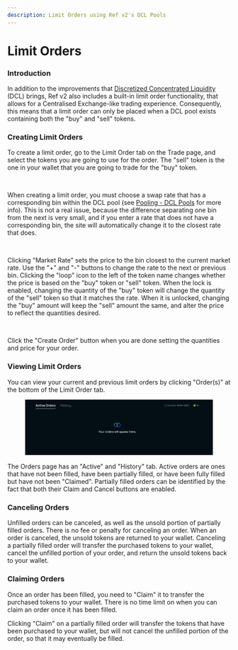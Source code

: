 ```yaml
---
description: Limit Orders using Ref v2's DCL Pools
---
```


# Limit Orders

### Introduction

In addition to the improvements that [Discretized Concentrated Liquidity](../liquidity-management/rhea-v2-pools.md) (DCL) brings, Ref v2 also includes a built-in limit order functionality, that allows for a Centralised Exchange-like trading experience. Consequently, this means that a limit order can only be placed when a DCL pool exists containing both the "buy" and "sell" tokens.  &#x20;

### Creating Limit Orders

To create a limit order, go to the Limit Order tab on the Trade page, and select the tokens you are going to use for the order. The "sell" token is the one in your wallet that you are going to trade for the "buy" token.&#x20;

<figure><img src="../../../.gitbook/assets/Screenshot 2025-04-17 at 1.35.56 AM.png" alt=""><figcaption></figcaption></figure>

When creating a limit order, you must choose a swap rate that has a corresponding bin within the DCL pool (see [Pooling - DCL Pools](../liquidity-management/rhea-v2-pools.md) for more info). This is not a real issue, because the difference separating one bin from the next is very small, and if you enter a rate that does not have a corresponding bin, the site will automatically change it to the closest rate that does.

<figure><img src="../../../.gitbook/assets/Screenshot 2025-04-17 at 1.38.34 AM.png" alt=""><figcaption></figcaption></figure>

Clicking "Market Rate" sets the price to the bin closest to the current market rate. Use the "+" and "-" buttons to change the rate to the next or previous bin. Clicking the "loop" icon to the left of the token name changes whether the price is based on the "buy" token or "sell" token. When the lock is enabled, changing the quantity of the "buy" token will change the quantity of the "sell" token so that it matches the rate. When it is unlocked, changing the "buy" amount will keep the "sell" amount the same, and alter the price to reflect the quantities desired.&#x20;

<figure><img src="../../../.gitbook/assets/Screenshot 2025-04-17 at 1.40.03 AM.png" alt=""><figcaption></figcaption></figure>

Click the "Create Order" button when you are done setting the quantities and price for your order.

### Viewing Limit Orders

You can view your current and previous limit orders by clicking "Order(s)" at the bottom of the Limit Order tab.&#x20;

<figure><img src="../../../.gitbook/assets/image (36).png" alt=""><figcaption></figcaption></figure>

The Orders page has an "Active" and "History" tab. Active orders are ones that have not been filled, have been partially filled, or have been fully filled but have not been "Claimed". Partially filled orders can be identified by the fact that both their Claim and Cancel buttons are enabled.

### Canceling Orders

Unfilled orders can be canceled, as well as the unsold portion of partially filled orders. There is no fee or penalty for canceling an order. When an order is canceled, the unsold tokens are returned to your wallet. Canceling a partially filled order will transfer the purchased tokens to your wallet, cancel the unfilled portion of your order, and return the unsold tokens back to your wallet. &#x20;

### Claiming Orders

Once an order has been filled, you need to "Claim" it to transfer the purchased tokens to your wallet. There is no time limit on when you can claim an order once it has been filled.&#x20;

Clicking "Claim" on a partially filled order will transfer the tokens that have been purchased to your wallet, but will not cancel the unfilled portion of the order, so that it may eventually be filled.&#x20;
